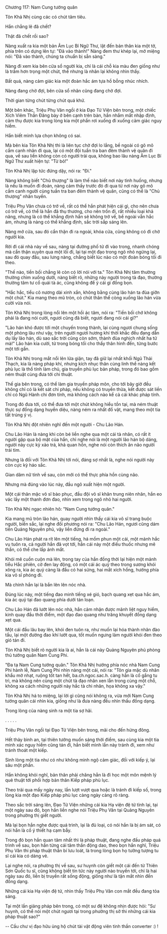 




Chương 117: Nam Cung tướng quân


Tôn Khả Nhị cùng các có chút tâm tiêu.

Hắn chẳng lẽ đã chết?

Thật đã chết rồi sao?

Nàng xuất ra kia một bản Âm Lục Bí Ngữ Thư, lật đến bản thân kia một tờ, phía trên có dựng lên tự: "Đã vào thành!" Nàng đem thư khép lại, mở miệng nói: "Đã vào thành, chúng ta chuẩn bị sẵn sàng."

Nàng đi xem kia bên cửa sổ người kia, chỉ là cái chỗ kia màu đen giống như là trầm hơn trọng một chút, thế nhưng là nhân lại không nhìn thấy.

Bất quá, nàng cảm giác kia một đoàn hắc ám tựa hồ bỗng nhúc nhích.

Nàng đang chờ đợi, bên cửa sổ nhân cũng đang chờ đợi.

Thời gian từng chút từng chút quá khứ.

Một bên khác, Triệu Phụ Vân ngồi ở kia Đạo Tử Viện bên trong, một chiếc Xích Viêm Thần Đăng bày ở bên cạnh trên bàn, hắn nhắm mắt nhập định, cảm thụ được kia trong lòng kia một phần rơi xuống đi xuống cảm giác nguy hiểm.

Hắn biết mình lựa chọn không có sai.

Mà bên kia Tôn Khả Nhị thì là liên tục chờ đợi lo lắng, bề ngoài có gõ mõ cầm canh nhân đi qua, lại có một đội tuần tra ban đêm thành vệ quân đi qua, về sau liền không còn có người trải qua, không bao lâu nàng Âm Lục Bí Ngữ Thư xuất hiện tự: "Từ bỏ!"

Tôn Khả Nhị lập tức đứng dậy, nói ra: "Đi."

Nàng không biết "Chủ thượng" là làm thế nào biết nơi này tình huống, nhưng là nếu là muốn đi đoán, nàng cảm thấy trước đó đi qua từ nơi này gõ mõ cầm canh người cùng tuần tra ban đêm thành vệ quân, cũng có thể là "Chủ thượng" nhãn tuyến.

Triệu Phụ Vân chưa có trở về, rất có thể hắn phát hiện cái gì, cho nên chưa có trở về, có thể là hắn đã thụ thương, cho nên trốn đi, rất nhiều loại khả năng, nhưng là có thể khẳng định hắn sẽ không trở về, bề ngoài vẫn hắc ám, nhưng là nàng có thể khẳng định, sắc trời sắp sáng lên.

Nàng mở cửa, sau đó cẩn thận đi ra ngoài, khóa cửa, cũng không có đi chờ người kia.

Rời đi cái nhà này về sau, nàng tại đường phố tử đi vào trong, nhanh chóng mà cẩn thận xuyên qua một lối đi, lại tại một đạo trong ngõ nhỏ ngừng lại, sau đó quay đầu, sau lưng nàng, chẳng biết lúc nào có một đoàn bóng tối đi theo.

"Thế nào, tiền bối chẳng lẽ còn có lời nói với ta." Tôn Khả Nhị tâm thường thường chìm xuống dưới, nàng biết rõ, những này người trong tà đạo, thường thường tâm tư cổ quái tà ác, cũng không để ý cái gì đồng bọn.

"Hắc hắc, tiểu cô nương dài xinh xắn, không bằng cùng lão hán ta đùa giỡn một chút." Kia mang theo mũ tròn, có chút thân thể còng xuống lão hán vừa cười vừa nói.

Tôn Khả Nhị trong lòng nổi lên một hồi ác tâm, nói ra: "Tiền bối chớ không phải là đang nói cười, ngươi cũng đã biết, ngươi đang nói cái gì?"

"Lão hán khó được tới một chuyến trong thành, lại cùng ngươi chung sống một phòng lâu như vậy, trên người ngươi hương khí thời khắc đều đang dẫn dụ lấy lão hán, dù sao sắc trời cũng còn sớm, thành đùa nghịch nhất ha tử mà!" Lão hán kia cười, từ trong bóng tối cho thấy thân hình đến, từng bước một tới gần.

Tôn Khả Nhị trong mắt nổi lên lửa giận, tay đã giữ lại nhất khối Ngũ Thải Thạch, kia là nàng pháp khí, nhưng kích nhục thân cùng linh thể nàng kết phù lục là thổ tính làm chủ, gia truyền phù lục bản pháp, trong đó bao gồm ném thuật cùng đưa tới chi thuật.

Thế gia bên trong, có thể làm gia truyền pháp môn, cho tới bây giờ đều không chỉ có là kết sát chi pháp, nếu không có truyền thừa, kết được sát liền chỉ có Ngũ Hành chi đơn tính, mà không cách nào kể cả cái khác pháp tính.

Trong đó đưa tới, có thể đưa tới một chút không hiểu tồn tại, mà ném thuật thực sự đồng dạng huyền diệu, nàng ném ra nhất đồ vật, mang theo một tia tất trúng ý vị.

Tôn Khả Nhị đột nhiên nghĩ đến một người - Chu Lão Hán.

Chu Lão Hán là nàng khi còn bé liền nghe qua một cái tà nhân, có rất ít người gặp qua bộ mặt của hắn, chỉ nghe nói là một người lão hán bộ dáng, người này cực kỳ xảo trá, khả quan hồn, nghe nói còn thích ăn não người trái tim.

Nhưng là đối với Tôn Khả Nhị tới nói, đáng sợ nhất là, nghe nói người này còn cực kỳ háo sắc.

Gian dâm nữ tính về sau, còn mới có thể thực phía hồn cùng não.

Nhưng mà đúng vào lúc này, đầu ngõ xuất hiện một người.

Một cái thân mặc võ sĩ bào phục, đầu đội võ sĩ khăn trung niên nhân, hắn eo vác lấy một thanh đơn đao, nhìn xem trong ngõ nhỏ hai người.

Tôn Khả Nhị ngạc nhiên hô: "Nam Cung tướng quân."

Kia mang mũ tròn lão hán, quay người nhìn thấy cái kia võ sĩ trang buộc người, biến sắc, lại nghe đối phương nói ra: "Chu Lão Hán, ngươi cũng dám tiến Quảng Nguyên phủ, vậy liền đừng đi ra ngoài."

Chu Lão Hán phát ra rít lên một tiếng, há mồm phun một cái, một mảnh hắc vụ tuôn ra, cả người hắn đã vọt tới, hắn cái này một điếu thuốc nhưng mê thần, có thể che lấp ánh mắt.

Khói mê cuồn cuộn mà lên, trong tay của hắn đồng thời lại hiện một mảnh tiểu Hắc phiên, cờ đen lay động, có một cái ác quỷ theo trong sương khói xông ra, kia ác quỷ càng là đầu có hai sừng, hai mắt xích hồng, hướng phía kia võ sĩ phóng đi.

Mà chính hắn lại là bắn lên lên nóc nhà.

Đúng lúc này, một tiếng đao minh tiếng xé gió, bạch quang xẹt qua hắc ám, kia ác quỷ tại đao quang phía dưới tán loạn.

Chu Lão Hán đã lướt lên nóc nhà, hắn cảm nhận được mãnh liệt nguy hiểm, kinh quay đầu thời điểm, một đạo đao quang như trăng khuyết đồng dạng xẹt qua.

Một cái đầu lâu bay lên, khói đen tuôn ra, như muốn lại hóa thành nhân đào tẩu, lại một đường đao khí lướt qua, tốt muốn ngưng làm người khói đen theo gió tán đi.

Tôn Khả Nhị biết rõ người kia là ai, hắn là cái này Quảng Nguyên phủ phòng thủ tướng quân Nam Cung Phi.

"Đa tạ Nam Cung tướng quân." Tôn Khả Nhị hướng phía nóc nhà Nam Cung Phi hành lễ, Nam Cung Phi nhìn nàng một cái, nói ra: "Tôn gia mặc dù nhân khẩu mờ nhạt, ruộng tốt tan hết, ba.ch.ngoc.sac.h. càng hẳn là cố gắng tu trì, mà không nên cùng một chút tà đạo nhân xen lẫn trong cùng một chỗ, không xa cách những người này hắc tà chi nhân, họa không xa vậy."

Tôn Khả Nhị há to miệng, lại lời gì cũng nói không ra, vừa mới Nam Cung tướng quân cái nhìn kia, giống như là đưa nàng đều nhìn thấu đồng dạng.

Trong lòng của nàng sinh ra một tia sợ hãi.

. . . . .

Triệu Phụ Vân ngồi tại Đạo Tử Viện bên trong, mãi cho đến hừng đông.

Hết thảy bình an, tại thiên tướng muốn sáng thời điểm, sau cùng kia một tia minh xác nguy hiểm cũng tán đi, hắn biết mình lần này tránh đi, xem như tránh thoát một kiếp.

Sinh lòng một tia như có như không minh ngộ cảm giác, đối với kiếp ý, lại sâu một phần.

Hắn không khỏi nghĩ, bản thân phải chăng hẳn là đi học một môn mệnh lý quẻ thuật tới phối hợp bản thân Kiếp pháp phù lục.

Theo trải qua mấy ngày nay, lần lượt vượt qua hoặc là tránh đi kiếp số, trong lòng kia một đạo Kiếp pháp phù lục càng ngày càng rõ ràng.

Theo sắc trời sáng lên, Đạo Tử Viện những cái kia Hạ viện đệ tử tỉnh lại, tại một ngày sau đó, bọn hắn liền nghe nói Triệu Phụ Vân tại Quảng Nguyên trong phường thị giết người.

Mà lại bọn hắn nghe được quá trình, lại là đủ loại, có nói hắn là bị ám sát, có nói hắn là cố ý thiết hạ cạm bẫy.

Trong đó bọn hắn quan tâm nhất thì là pháp thuật, đang nghe đấu pháp quá trình về sau, bọn hắn từng cái tâm thần động dao, theo bọn hắn nghĩ, Triệu Phụ Vân thi pháp thuật thần bí lưu loát, là trong lòng bọn họ tưởng tượng tu sĩ cái kia có dáng vẻ.

Lại nghe nói, ra phường thị về sau, sư huynh còn giết một cái đến từ Thiên Sơn Quốc tu sĩ, cũng không biết tin tức này người nào truyền tới, chỉ là hai ngày sau đó, liền bị truyền rất sống động, giống như là tận mắt nhìn đến đồng dạng.

Những cái kia Hạ viện đệ tử, nhìn thấy Triệu Phụ Vân con mắt đều đang tỏa sáng.

Tại một lần giảng pháp bên trong, có một sư đệ không nhịn được hỏi: "Sư huynh, có thể nói một chút ngươi tại trong phường thị sở thi những cái kia pháp thuật sao?"

--
Cầu chư vị đạo hữu ủng hộ chút tài vật động viên tinh thần converter :) !




